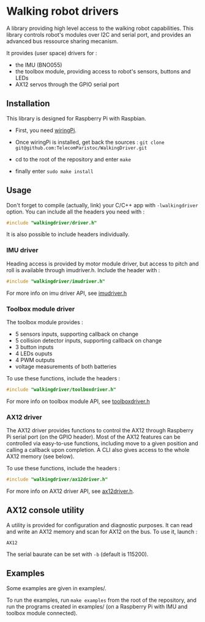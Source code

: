 # Walking robot drivers #

A library providing high level access to the walking robot capabilities.
This library controls robot's modules over I2C and serial port, and provides an advanced bus
ressource sharing mecanism.

It provides (user space) drivers for :

* the IMU (BNO055)
* the toolbox module, providing access to robot's sensors, buttons and LEDs
* AX12 servos through the GPIO serial port

## Installation ##

This library is designed for Raspberry Pi with Raspbian.

* First, you need [wiringPi](http://wiringpi.com/download-and-install/).

* Once wiringPi is installed, get back the sources :
`git clone git@github.com:TelecomParistoc/WalkingDriver.git`

* cd to the root of the repository and enter `make`

* finally enter `sudo make install`

## Usage ##

Don't forget to compile (actually, link) your C/C++ app with `-lwalkingdriver` option.
You can include all the headers you need with :
```c
#include "walkingdriver/driver.h"
```
It is also possible to include headers individually.

### IMU driver ###

Heading access is provided by motor module driver, but access to pitch and roll
is available through imudriver.h. Include the header with :

```c
#include "walkingdriver/imudriver.h"
```

For more info on imu driver API, see [imudriver.h](https://github.com/TelecomParistoc/WalkingDriver/blob/master/src/imudriver.h)

### Toolbox module driver ###

The toolbox module provides :
* 5 sensors inputs, supporting callback on change
* 5 collision detector inputs, supporting callback on change
* 3 button inputs
* 4 LEDs ouputs
* 4 PWM outputs
* voltage measurements of both batteries

To use these functions, include the headers :

```c
#include "walkingdriver/toolboxdriver.h"
```

For more info on toolbox module API, see [toolboxdriver.h](https://github.com/TelecomParistoc/WalkingDriver/blob/master/src/toolboxdriver.h)

### AX12 driver ###

The AX12 driver provides functions to control the AX12 through Raspberry Pi serial port (on the GPIO header).
Most of the AX12 features can be controlled via easy-to-use functions, including
move to a given position and calling a callback upon completion. A CLI also gives
access to the whole AX12 memory (see below).

To use these functions, include the headers :
```c
#include "walkingdriver/ax12driver.h"
```
For more info on AX12 driver API, see
[ax12driver.h](https://github.com/TelecomParistoc/WalkingDriver/blob/master/src/ax12driver.h).

## AX12 console utility ##

A utility is provided for configuration and diagnostic purposes. It can read and
write an AX12 memory and scan for AX12 on the bus. To use it, launch :
```
AX12
```

The serial baurate can be set with `-b` (default is 115200).

## Examples ##

Some examples are given in examples/.

To run the examples, run `make examples` from the root of the repository, and run
the programs created in examples/ (on a Raspberry Pi with IMU and toolbox module connected).
